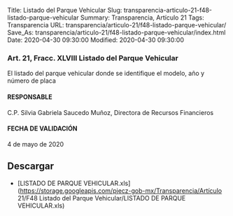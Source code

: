 Title: Listado del Parque Vehicular
Slug: transparencia-articulo-21-f48-listado-parque-vehicular
Summary: Transparencia, Artículo 21
Tags: Transparencia
URL: transparencia/articulo-21/f48-listado-parque-vehicular/
Save_As: transparencia/articulo-21/f48-listado-parque-vehicular/index.html
Date: 2020-04-30 09:30:00
Modified: 2020-04-30 09:30:00


### Art. 21, Fracc. XLVIII Listado del Parque Vehicular

El listado del parque vehicular donde se identifique el modelo, año y número de placa

#### RESPONSABLE

C.P. Silvia Gabriela Saucedo Muñoz, Directora de Recursos Financieros

#### FECHA DE VALIDACIÓN

4 de mayo de 2020


## Descargar


* [LISTADO DE PARQUE VEHICULAR.xls](https://storage.googleapis.com/pjecz-gob-mx/Transparencia/Artículo 21/F48 Listado del Parque Vehicular/LISTADO DE PARQUE VEHICULAR.xls)


